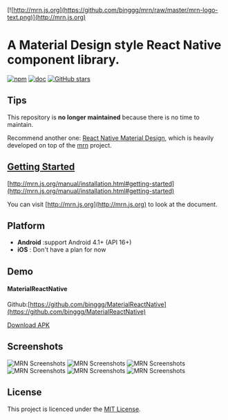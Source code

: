 [![http://mrn.js.org](https://github.com/binggg/mrn/raw/master/mrn-logo-text.png)](http://mrn.js.org)
# A Material Design style React Native component library.

[![npm](https://img.shields.io/npm/v/mrn.svg?style=plastic)](https://www.npmjs.com/package/mrn)
[![doc](http://mrn.js.org/badge.svg)](http://mrn.js.org)
[![GitHub stars](https://img.shields.io/github/stars/binggg/mrn.svg?style=social&label=Star)](https://github.com/binggg/mrn)

## Tips

This repository is **no longer maintained** because there is no time to maintain.

Recommend another one: [React Native Material Design](https://github.com/react-native-material-design/react-native-material-design), which is heavily developed on top of the [mrn](https://github.com/binggg/mrn) project. 


## [Getting Started](http://mrn.js.org/manual/installation.html#getting-started)

[http://mrn.js.org/manual/installation.html#getting-started](http://mrn.js.org/manual/installation.html#getting-started)

You can visit [http://mrn.js.org](http://mrn.js.org) to look at the document.

## Platform

- **Android** :support Android 4.1+ (API 16+)
- **iOS** : Don't have a plan for now

## Demo 

#### MaterialReactNative
 
Github:[https://github.com/binggg/MaterialReactNative](https://github.com/binggg/MaterialReactNative)

[Download APK](https://github.com/binggg/MaterialReactNative/raw/master/android/app/build/outputs/apk/app-release.apk)

## Screenshots

![MRN Screenshots](http://mrn.js.org/user/image/Feature1.png)
![MRN Screenshots](http://mrn.js.org/user/image/Feature2.png)
![MRN Screenshots](http://mrn.js.org/user/image/Feature3.png)
![MRN Screenshots](http://mrn.js.org/user/image/Feature4.png)
![MRN Screenshots](http://mrn.js.org/user/image/Feature5.png)
![MRN Screenshots](http://mrn.js.org/user/image/Feature6.png)

## License

This project is licenced under the [MIT License](http://opensource.org/licenses/mit-license.html).

